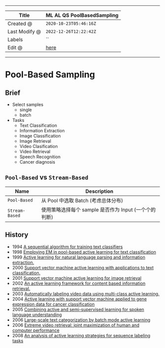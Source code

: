 -----

| Title         | ML AL QS PoolBasedSampling                            |
| ------------- | ----------------------------------------------------- |
| Created @     | `2020-10-23T05:46:16Z`                                |
| Last Modify @ | `2022-12-26T12:22:42Z`                                |
| Labels        | \`\`                                                  |
| Edit @        | [here](https://github.com/junxnone/aiwiki/issues/274) |

-----

# Pool-Based Sampling

## Brief

  - Select samples
      - single
      - batch
  - Tasks
      - Text Classification
      - Information Extraction
      - Image Classification
      - Image Retrieval
      - Video Clasification
      - Video Retrieval
      - Speech Recognition
      - Cancer diagnosis

## `Pool-Based` vs `Stream-Based`

| Name           | Description                         |
| -------------- | ----------------------------------- |
| `Pool-Based`   | 从 Pool 中选取 Batch (考虑总体分布)           |
| `Stream-Based` | 使用策略选择每个 sample 是否作为 Input (一个个的判断) |

## History

  - 1994 [A sequential algorithm for training text
    classifiers](https://dl.acm.org/doi/pdf/10.5555/188490.188495)
  - 1998 [Employing EM in pool-based active learning for text
    classification]()
  - 1999 [Active learning for natural language parsing and information
    extraction.]()
  - 2000 [Support vector machine active learning with applications to
    text classification.]()
  - 2001 [Support vector machine active learning for image retrieval]()
  - 2002 [An active learning framework for content based information
    retrieval.]()
  - 2003 [Automatically labeling video data using multi-class active
    learning.]()
  - 2004 [Active learning with support vector machine applied to gene
    expression data for cancer classification]()
  - 2005 [Combining active and semi-supervised learning for spoken
    language understanding]()
  - 2006 [ Large-scale text categorization by batch mode active
    learning]()
  - 2006 [Extreme video retrieval: joint maximization of human and
    computer performance]()
  - 2008 [An analysis of active learning strategies for sequence
    labeling tasks]()
